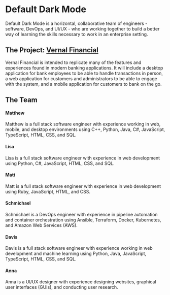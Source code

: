 # Default Dark Mode
Default Dark Mode is a horizontal, collaborative team of engineers - software, 
DevOps, and UI/UX - who are working together to build a better way of learning 
the skills necessary to work in an enterprise setting.


## The Project: [Vernal Financial](https://vernalfinancial.com)
Vernal Financial is intended to replicate many of the features and experiences 
found in modern banking applications.  It will include a desktop application 
for bank employees to be able to handle transactions in person, a web application
for customers and administrators to be able to engage with the system, and a 
mobile application for customers to bank on the go.


## The Team

#### Matthew
Matthew is a full stack software engineer with experience working in web, 
mobile, and desktop environments using C++, Python, Java, C#, JavaScript, 
TypeScript, HTML, CSS, and SQL.

#### Lisa
Lisa is a full stack software engineer with experience in web development 
using Python, C#, JavaScript, HTML, CSS, and SQL.

#### Matt
Matt is a full stack software engineer with experience in web development 
using Ruby, JavaScript, HTML, and CSS.

#### Schmichael
Schmichael is a DevOps engineer with experience in pipeline automation  
and container orchestration using Ansible, Terraform, Docker, Kubernetes, 
and Amazon Web Services (AWS).

#### Davis
Davis is a full stack software engineer with experience working in web 
development and machine learning using Python, Java, JavaScript, 
TypeScript, HTML, CSS, and SQL.

#### Anna 
Anna is a UI/UX designer with experience designing websites, graphical 
user interfaces (GUIs), and conducting user research.
